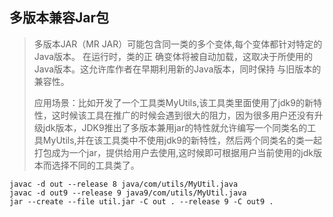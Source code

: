 ## 多版本兼容Jar包
> 多版本JAR（MR JAR）可能包含同一类的多个变体,每个变体都针对特定的Java版本。 在运行时，类的正
确变体将被自动加载，这取决于所使用的Java版本。这允许库作者在早期利用新的Java版本，同时保持
与旧版本的兼容性。
> 
> 应用场景：比如开发了一个工具类MyUtils,该工具类里面使用了jdk9的新特性，这时候该工具在推广的时候会遇到很大的阻力，因为很多用户还没有升级jdk版本，JDK9推出了多版本兼用jar的特性就允许编写一个同类名的工具MyUtils,并在该工具类中不使用jdk9的新特性，然后两个同类名的类一起打包成为一个jar，提供给用户去使用,这时候即可根据用户当前使用的jdk版本而选择不同的工具类了。

```shell
javac -d out --release 8 java/com/utils/MyUtil.java
javac -d out9 --release 9 java9/com/utils/MyUtil.java
jar --create --file util.jar -C out . --release 9 -C out9 .
```